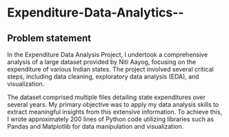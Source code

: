 # Expenditure-Data-Analytics--

<h2><b>Problem statement</b></h2>

In the Expenditure Data Analysis Project, I undertook a comprehensive analysis of a large dataset provided by Niti Aayog, focusing on the expenditure of various Indian states. 
The project involved several critical steps, including data cleaning, exploratory data analysis (EDA), and visualization.

The dataset comprised multiple files detailing state expenditures over several years. My primary objective was to apply my data analysis skills to extract meaningful 
insights from this extensive information. To achieve this, I wrote approximately 200 lines of Python code utilizing libraries such as Pandas and Matplotlib for data manipulation and visualization.
